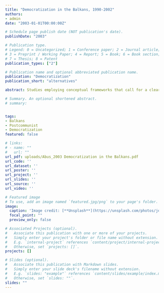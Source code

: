 ```yaml
---
title: "Democratization in the Balkans, 1990-2002"
authors:
- admin
date: "2003-01-01T00:00:00Z"

# Schedule page publish date (NOT publication's date).
publishDate: "2003"

# Publication type.
# Legend: 0 = Uncategorized; 1 = Conference paper; 2 = Journal article;
# 3 = Preprint / Working Paper; 4 = Report; 5 = Book; 6 = Book section;
# 7 = Thesis; 8 = Patent
publication_types: ["2"]

# Publication name and optional abbreviated publication name.
publication: "Democratization"
publication_short: "alternatives"

abstract: Studies employing conceptual frameworks that call for a clear separation between transition and consolidation get it wrong. Because of the peculiar characteristics of Balkan countries, it has been demonstrated that the process was, is, and will be a unique one. Therefore, "gradualism" is a better way to approach the issue of democratization in the Balkans. The results after a decade of democratization are decidedly mixed, but this region surpasses almost all other postcommunist regions with respect to the measures of institutionalization explored here. The future propsects for further Balkan democratization will inevitably be linked to their economic performance and in this context a mutual interaction between the EU and the Balkan countries and especially the "pull" factor of the EU will be two of the most important deciding factors. 

# Summary. An optional shortened abstract.
# summary: 


tags:
- Balkans
- Postcommunist
- Democratization
featured: false

# links:
# - name: ""
#   url: ""
url_pdf: uploads/Abus_2003 Democratization in the Balkans.pdf
url_code: ''
url_dataset: ''
url_poster: ''
url_project: ''
url_slides: ''
url_source: ''
url_video: ''

# Featured image
# To use, add an image named `featured.jpg/png` to your page's folder. 
image:
  caption: 'Image credit: [**Unsplash**](https://unsplash.com/photos/jdD8gXaTZsc)'
  focal_point: ""
  preview_only: false

# Associated Projects (optional).
#   Associate this publication with one or more of your projects.
#   Simply enter your project's folder or file name without extension.
#   E.g. `internal-project` references `content/project/internal-project/index.md`.
#   Otherwise, set `projects: []`.
projects: []

# Slides (optional).
#   Associate this publication with Markdown slides.
#   Simply enter your slide deck's filename without extension.
#   E.g. `slides: "example"` references `content/slides/example/index.md`.
#   Otherwise, set `slides: ""`.
slides: ""
---
```

